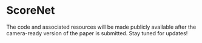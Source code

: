 # ScoreNet
The code and associated resources will be made publicly available after the camera-ready version of the paper is submitted. Stay tuned for updates!
